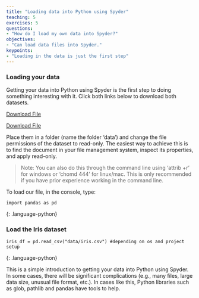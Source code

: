 ```yaml
---
title: "Loading data into Python using Spyder"
teaching: 5
exercises: 5
questions:
- "How do I load my own data into Spyder?"
objectives:
- "Can load data files into Spyder."
keypoints:
- "Loading in the data is just the first step"
---
```


### Loading your data
Getting your data into Python using Spyder is the first step to doing something interesting with it. Click both links below to download both datasets.

[Download File](../fig/gapminder_data.csv)  

[Download File](../fig/iris.csv)

Place them in a folder (name the folder ‘data’) and change the file permissions of the dataset to read-only. The easiest way to achieve this is to find the document in your file management system, inspect its properties, and apply read-only.

>Note: You can also do this through the command line using ‘attrib +r’ for windows or ‘chomd 444’ for linux/mac. 
>This is only recommended if you have prior experience working in the command line.

To load our file, in the console, type:

```
import pandas as pd
```
{: .language-python}

### Load the Iris dataset
```
iris_df = pd.read_csv("data/iris.csv") #depending on os and project setup
```
{: .language-python}

This is a simple introduction to getting your data into Python using Spyder. In some cases, there will be significant complications (e.g., many files, large data size, unusual file format, etc.). In cases like this, Python libraries such as glob, pathlib and pandas have tools to help.

